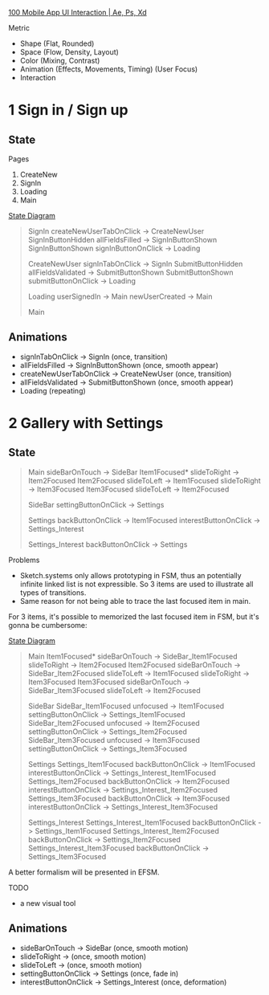 [100 Mobile App UI Interaction | Ae, Ps, Xd](https://www.behance.net/gallery/53917017/100-Mobile-App-UI-Interaction)

Metric
- Shape (Flat, Rounded)
- Space (Flow, Density, Layout)
- Color (Mixing, Contrast)
- Animation (Effects, Movements, Timing) (User Focus)
- Interaction

# 1 Sign in / Sign up

## State

Pages
1. CreateNew
2. SignIn
3. Loading
4. Main

[State Diagram](https://sketch.systems/boygao1992/sketch/d3b7f3ebbe42ddddd4b27e3fc4b84f13)

> SignIn
>   createNewUserTabOnClick -> CreateNewUser
>   SignInButtonHidden
>     allFieldsFilled -> SignInButtonShown
>   SignInButtonShown
>     signInButtonOnClick -> Loading
>
> CreateNewUser
>   signInTabOnClick -> SignIn
>   SubmitButtonHidden
>     allFieldsValidated -> SubmitButtonShown
>   SubmitButtonShown
>     submitButtonOnClick -> Loading
>
> Loading
>   userSignedIn -> Main
>   newUserCreated -> Main
>
> Main

## Animations

- signInTabOnClick -> SignIn (once, transition)
- allFieldsFilled -> SignInButtonShown (once, smooth appear)
- createNewUserTabOnClick -> CreateNewUser (once, transition)
- allFieldsValidated -> SubmitButtonShown (once, smooth appear)
- Loading (repeating)

# 2 Gallery with Settings

## State

> Main
>   sideBarOnTouch -> SideBar
>   Item1Focused*
>     slideToRight -> Item2Focused
>   Item2Focused
>     slideToLeft -> Item1Focused
>     slideToRight -> Item3Focused
>   Item3Focused
>     slideToLeft -> Item2Focused
>
> SideBar
>   settingButtonOnClick -> Settings
>
> Settings
>   backButtonOnClick -> Item1Focused
>   interestButtonOnClick -> Settings_Interest
>
> Settings_Interest
>   backButtonOnClick -> Settings

Problems
- Sketch.systems only allows prototyping in FSM, thus an potentially infinite linked list is not expressible.
So 3 items are used to illustrate all types of transitions.
- Same reason for not being able to trace the last focused item in main.

For 3 items, it's possible to memorized the last focused item in FSM, but it's gonna be cumbersome:

[State Diagram](https://sketch.systems/boygao1992/sketch/d4136bcaf8cfb3f5391c29be0cc12b10)

> Main
>   Item1Focused*
>     sideBarOnTouch -> SideBar_Item1Focused
>     slideToRight -> Item2Focused
>   Item2Focused
>     sideBarOnTouch -> SideBar_Item2Focused
>     slideToLeft -> Item1Focused
>     slideToRight -> Item3Focused
>   Item3Focused
>     sideBarOnTouch -> SideBar_Item3Focused
>     slideToLeft -> Item2Focused
>
> SideBar
>   SideBar_Item1Focused
>     unfocused -> Item1Focused
>     settingButtonOnClick -> Settings_Item1Focused
>   SideBar_Item2Focused
>     unfocused -> Item2Focused
>     settingButtonOnClick -> Settings_Item2Focused
>   SideBar_Item3Focused
>     unfocused -> Item3Focused
>     settingButtonOnClick -> Settings_Item3Focused
>
> Settings
>   Settings_Item1Focused
>     backButtonOnClick -> Item1Focused
>     interestButtonOnClick -> Settings_Interest_Item1Focused
>   Settings_Item2Focused
>     backButtonOnClick -> Item2Focused
>     interestButtonOnClick -> Settings_Interest_Item2Focused
>   Settings_Item3Focused
>     backButtonOnClick -> Item3Focused
>     interestButtonOnClick -> Settings_Interest_Item3Focused
>
> Settings_Interest
>   Settings_Interest_Item1Focused
>     backButtonOnClick -> Settings_Item1Focused
>   Settings_Interest_Item2Focused
>     backButtonOnClick -> Settings_Item2Focused
>   Settings_Interest_Item3Focused
>     backButtonOnClick -> Settings_Item3Focused

A better formalism will be presented in EFSM.

TODO
- a new visual tool

## Animations
- sideBarOnTouch -> SideBar (once, smooth motion)
- slideToRight -> (once, smooth motion)
- slideToLeft -> (once, smooth motion)
- settingButtonOnClick -> Settings (once, fade in)
- interestButtonOnClick -> Settings_Interest (once, deformation)


